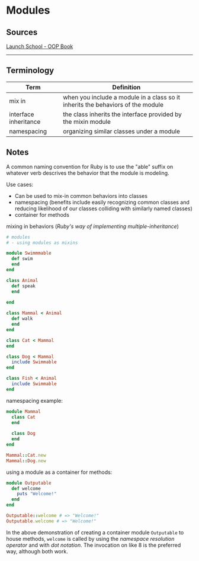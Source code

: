 # Modules

## Sources

[Launch School - OOP Book](https://launchschool.com/books/oo_ruby/read/the_object_model)

---

## Terminology

| Term                  | Definition                                                   |
| --------------------- | ------------------------------------------------------------ |
| mix in                | when you include a module in a class so it inherits the behaviors of the module |
| interface inheritance | the class inherits the interface provided by the mixin module |
| namespacing           | organizing similar classes under a module                    |

## Notes

A common naming convention for Ruby is to use the "able" suffix on whatever verb descrives the behavior that the module is modeling. 

Use cases:

* Can be used to mix-in common behaviors into classes
* namespacing (benefits include easily recognizing common classes and reducing likelihood of our classes colliding with similarly named classes)
* container for methods



mixing in behaviors (*Ruby's way of implementing multiple-inheritance*)

```ruby
# modules
# - using modules as mixins

module Swimmmable
  def swim
  end
end

class Animal
  def speak
  end
  
end

class Mammal < Animal
  def walk
  end
end

class Cat < Mammal
end

class Dog < Mammal
  include Swimmable
end

class Fish < Animal
  include Swimmable
end

```



namespacing example:

```ruby
module Mammal
  class Cat
  end
  
  class Dog
  end
end

Mammal::Cat.new
Mammal::Dog.new
```



using a module as a container for methods:

```ruby
module Outputable
  def welcome
    puts "Welcome!"
  end
end

Outputable::welcome # => "Welcome!"
Outputable.welcome # => "Welcome!" 
```

In the above demonstration of creating a container module `Outputable` to house methods, `welcome` is called by using the *namespace resolution operator* and with *dot notation*. The invocation on like 8 is the preferred way, although both work.



